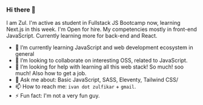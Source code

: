 ### Hi there 👋

I am Zul. I'm active as student in Fullstack JS Bootcamp now, learning Next.js in this week.
I'm Open for hire. My competencies mostly in front-end JavaScript. Currently learning more for back-end and React.

- 🌱 I’m currently learning JavaScript and web development ecosystem in general
- 👯 I’m looking to collaborate on interesting OSS, related to JavaScript. 
- 🤔 I’m looking for help with learning all this web stack! So much! soo much! Also how to get a job.
- 💬 Ask me about: Basic JavaScript, SASS, Eleventy, Tailwind CSS/
- 📫 How to reach me: `ivan dot zulfikar` + `gmail`.
- ⚡ Fun fact: I'm not a very fun guy.

<!--
**zulvkr/zulvkr** is a ✨ _special_ ✨ repository because its `README.md` (this file) appears on your GitHub profile.

Here are some ideas to get you started:

- 🔭 I’m currently working on ...
- 🌱 I’m currently learning ...
- 👯 I’m looking to collaborate on ...
- 🤔 I’m looking for help with ...
- 💬 Ask me about ...
- 📫 How to reach me: ...
- 😄 Pronouns: ...
- ⚡ Fun fact: ...
-->
